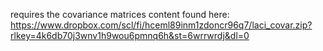 requires the covariance matrices content found here:
https://www.dropbox.com/scl/fi/hceml89inm1zdoncr96q7/laci_covar.zip?rlkey=4k6db70j3wnv1h9wou6pmnq6h&st=6wrrwrdj&dl=0
